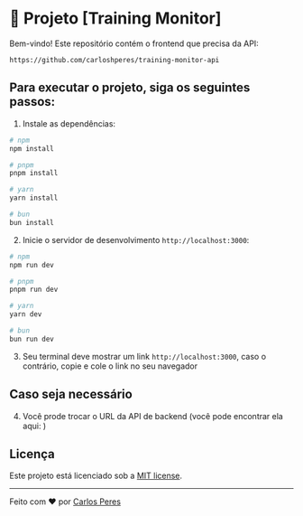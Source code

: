 # 🚀 Projeto [Training Monitor]

Bem-vindo! Este repositório contém o frontend que precisa da API: 

```https://github.com/carloshperes/training-monitor-api```

## Para executar o projeto, siga os seguintes passos:

1. Instale as dependências:


```bash
# npm
npm install

# pnpm
pnpm install

# yarn
yarn install

# bun
bun install
```

2. Inicie o servidor de desenvolvimento `http://localhost:3000`:

```bash
# npm
npm run dev

# pnpm
pnpm run dev

# yarn
yarn dev

# bun
bun run dev
```

3. Seu terminal deve mostrar um link `http://localhost:3000`, caso o contrário, copie e cole o link no seu navegador

## Caso seja necessário

4. Você prode trocar o URL da API de backend (você pode encontrar ela aqui: )

## Licença

Este projeto está licenciado sob a [MIT license](https://opensource.org/licenses/MIT).

---

Feito com ❤️ por [Carlos Peres](https://github.com/carloshperes)
```